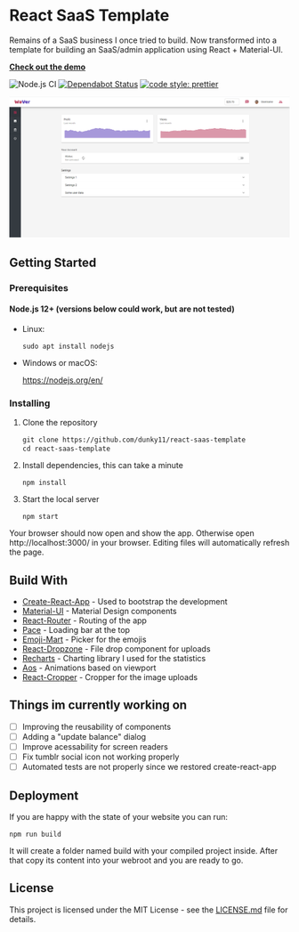 # React SaaS Template
Remains of a SaaS business I once tried to build. Now transformed into a template for building an SaaS/admin application using React + Material-UI.

[**Check out the demo**](https://reactsaastemplate.com)

![Node.js CI](https://github.com/dunky11/react-saas-template/workflows/Node.js%20CI/badge.svg)
[![Dependabot Status](https://api.dependabot.com/badges/status?host=github&repo=dunky11/react-saas-template)](https://dependabot.com)
[![code style: prettier](https://img.shields.io/badge/code_style-prettier-ff69b4.svg?style=flat-square)](https://github.com/prettier/prettier)

[<img src="/.github/images/dashboard.png">](https://reactsaastemplate.com/c/dashboard "View demo")

## Getting Started

### Prerequisites

#### Node.js 12+ (versions below could work, but are not tested)

* Linux:

   ```
   sudo apt install nodejs
   ```

* Windows or macOS:

   https://nodejs.org/en/

### Installing

1. Clone the repository

   ```
   git clone https://github.com/dunky11/react-saas-template
   cd react-saas-template
   ```
2. Install dependencies, this can take a minute

   ```
   npm install
   ```
3. Start the local server

   ```
   npm start
   ```

Your browser should now open and show the app. Otherwise open http://localhost:3000/ in your browser. Editing files will automatically refresh the page.

## Build With

* [Create-React-App](https://github.com/facebook/create-react-app) - Used to bootstrap the development
* [Material-UI](https://github.com/mui-org/material-ui) - Material Design components
* [React-Router](https://github.com/ReactTraining/react-router) - Routing of the app
* [Pace](https://github.com/HubSpot/pace) - Loading bar at the top
* [Emoji-Mart](https://github.com/missive/emoji-mart) - Picker for the emojis
* [React-Dropzone](https://github.com/react-dropzone/react-dropzone) - File drop component for uploads
* [Recharts](https://github.com/recharts/recharts) - Charting library I used for the statistics
* [Aos](https://github.com/michalsnik/aos) - Animations based on viewport
* [React-Cropper](https://github.com/roadmanfong/react-cropper) - Cropper for the image uploads

## Things im currently working on

- [ ] Improving the reusability of components
- [ ] Adding a "update balance" dialog
- [ ] Improve acessability for screen readers
- [ ] Fix tumblr social icon not working properly
- [ ] Automated tests are not properly since we restored create-react-app
 
## Deployment

If you are happy with the state of your website you can run:

```
npm run build
```

It will create a folder named build with your compiled project inside. After that copy its content into your webroot and you are ready to go.

## License

This project is licensed under the MIT License - see the [LICENSE.md](https://github.com/dunky11/react-saas-template/blob/master/LICENSE) file for details.
